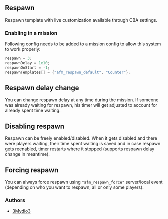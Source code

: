 ## Respawn

Respawn template with live customization available through CBA settings.

### Enabling in a mission

Following config needs to be added to a mission config to allow this system to work properly:

```cpp
respawn = 3;
respawnDelay = 1e10;
respawnOnStart = -1;
respawnTemplates[] = {"afm_respawn_default", "Counter"};
```

## Respawn delay change

You can change respawn delay at any time during the mission. If someone was already waiting for respawn, his timer will get adjusted to account for already spent time waiting.

## Disabling respawn

Respawn can be freely enabled/disabled. When it gets disabled and there were players waiting, their time spent waiting is saved and in case respawn gets reenabled, timer restarts where it stopped (supports respawn delay change in meantime).

## Forcing respawn

You can always force respawn using `"afm_respawn_force"` server/local event (depending on who you want to respawn, all or only some players).

### Authors

- [3Mydlo3](http://github.com/3Mydlo3)

